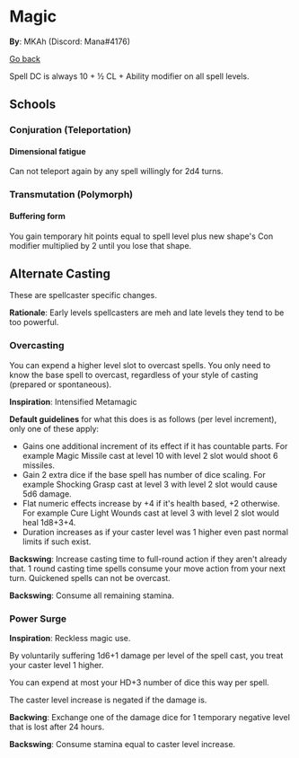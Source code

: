 # Magic

**By**: MKAh (Discord: Mana#4176)

[Go back](./)

Spell DC is always 10 + ½ CL + Ability modifier on all spell levels.

## Schools

### Conjuration (Teleportation)

#### Dimensional fatigue

Can not teleport again by any spell willingly for 2d4 turns.

### Transmutation (Polymorph)

#### Buffering form

You gain temporary hit points equal to spell level plus new shape's Con modifier multiplied by 2 until you lose that shape.

## Alternate Casting

These are spellcaster specific changes.

**Rationale**: Early levels spellcasters are meh and late levels they tend to be too powerful.

### Overcasting

You can expend a higher level slot to overcast spells. You only need to know the base spell to overcast, regardless of your style of casting (prepared or spontaneous).

**Inspiration**: Intensified Metamagic

**Default guidelines** for what this does is as follows (per level increment), only one of these apply:

- Gains one additional increment of its effect if it has countable parts. For example Magic Missile cast at level 10 with level 2 slot would shoot 6 missiles.
- Gain 2 extra dice if the base spell has number of dice scaling. For example Shocking Grasp cast at level 3 with level 2 slot would cause 5d6 damage.
- Flat numeric effects increase by +4 if it's health based, +2 otherwise. For example Cure Light Wounds cast at level 3 with level 2 slot would heal 1d8+3+4.
- Duration increases as if your caster level was 1 higher even past normal limits if such exist.

**Backswing**: Increase casting time to full-round action if they aren't already that. 1 round casting time spells consume your move action from your next turn. Quickened spells can not be overcast.

**Backswing**: Consume all remaining stamina.

### Power Surge

**Inspiration**: Reckless magic use.

By voluntarily suffering 1d6+1 damage per level of the spell cast, you treat your caster level 1 higher.

You can expend at most your HD+3 number of dice this way per spell.

The caster level increase is negated if the damage is.

**Backwing**: Exchange one of the damage dice for 1 temporary negative level that is lost after 24 hours.

**Backswing**: Consume stamina equal to caster level increase.
